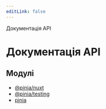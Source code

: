 ```yaml
---
editLink: false
---
```


Документація API

# Документація API

## Модулі

- [@pinia/nuxt](modules/pinia_nuxt.md)
- [@pinia/testing](modules/pinia_testing.md)
- [pinia](modules/pinia.md)
